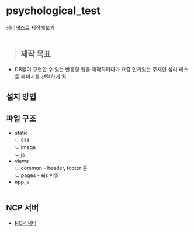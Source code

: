 # psychological_test
심리테스트 제작해보기
<br><br>

> ## 제작 목표
- DB없이 구현할 수 있는 반응형 웹을 제작하려다가 요즘 인기있는 주제인 심리 테스트 페이지를 선택하게 됨

## 설치 방법

## 파일 구조
* static<br>
 ㄴ css<br>
 ㄴ image<br>
 ㄴ js<br>
* views<br>
 ㄴ common - header, footer 등<br>
 ㄴ pages - ejs 파일<br>
* app.js
<br><br>

## NCP 서버
* [NCP 서버](http://115.85.180.118:8080/)
